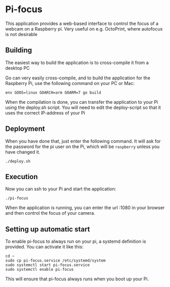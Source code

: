 # Pi-focus

This application provides a web-based interface to control the focus
of a webcam on a Raspberry pi.
Very useful on e.g. OctoPrint, where autofocus is not desirable

## Building

The easiest way to build the application is to cross-compile it from a
desktop PC

Go can very easily cross-compile, and to build the application for the
Raspberry Pi, use the following command on your PC or Mac:

`env GOOS=linux GOARCH=arm GOARM=7 go build`

When the compilation is done, you can transfer the application to your Pi using the deploy.sh script.
You will need to edit the deploy-script so that it uses the correct IP-address of your Pi

## Deployment

When you have done that, just enter the following command. It will ask for the password for the pi user on the Pi, which will be `raspberry` unless you have changed it.

`./deploy.sh`

## Execution

Now you can ssh to your Pi and start the application:

`./pi-focus`

When the application is running, you can enter the url <ip-of-raspberry-pi>:1080 in your browser and then control the focus of your camera.

## Setting up automatic start

To enable pi-focus to always run on your pi, a systemd definition is provided.
You can activate it like this:
```
cd ~
sudo cp pi-focus.service /etc/systemd/system
sudo systemctl start pi-focus.service
sudo systemctl enable pi-focus
```

This will ensure that pi-focus always runs when you boot up your Pi.